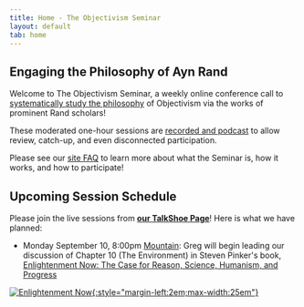 ```yaml
---
title: Home - The Objectivism Seminar
layout: default
tab: home
---
```


Engaging the Philosophy of Ayn Rand
-----------------------------------
Welcome to The Objectivism Seminar, a weekly online conference call to
[systematically study the philosophy](/about "About the Objectivism Seminar")
of Objectivism via the works of prominent Rand scholars!

These moderated one-hour sessions are [recorded and podcast](/archives "Session Recording Archives")
to allow review, catch-up, and even disconnected participation.

Please see our [site FAQ](/faq "Frequently Asked Questions")
to learn more about what the Seminar is, how it works, and how to participate!

Upcoming Session Schedule
-------------------------
Please join the live sessions from
[**our TalkShoe Page**](https://www.talkshoe.com/conf/show/the-objectivism-seminar "The Objectivism Seminar at TalkShoe.com")!
Here is what we have planned:

* Monday September 10,
  8:00pm [Mountain][mtn]:
  Greg will begin 
  leading our discussion of 
  Chapter 10 (The Environment)
  in Steven Pinker's book, [Enlightenment Now: The Case for Reason, Science, Humanism, and Progress][book]

[![Enlightenment Now][cover]{:style="margin-left:2em;max-width:25em"}][book]

[cover]:    https://images-na.ssl-images-amazon.com/images/I/51Z212TCk%2BL._SX327_BO1,204,203,200_.jpg
[book]:     https://amzn.to/2H6TwL5
[mtn]:      http://wwp.greenwichmeantime.com/time-zone/usa/mountain-time/
